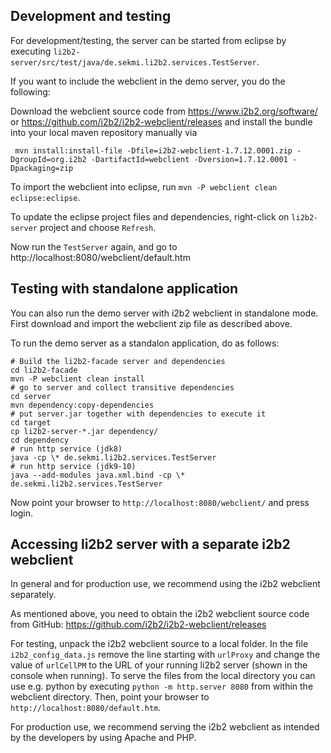 

Development and testing
-----------------------
For development/testing, the server can be started from eclipse
by executing `li2b2-server/src/test/java/de.sekmi.li2b2.services.TestServer`. 

If you want to include the webclient in the demo server,
you do the following:

Download the webclient source code from https://www.i2b2.org/software/ 
or https://github.com/i2b2/i2b2-webclient/releases and install 
the bundle into your local maven repository manually via
```
 mvn install:install-file -Dfile=i2b2-webclient-1.7.12.0001.zip -DgroupId=org.i2b2 -DartifactId=webclient -Dversion=1.7.12.0001 -Dpackaging=zip
```
To import the webclient into eclipse, run `mvn -P webclient clean eclipse:eclipse`.

To update the eclipse project files and dependencies, right-click on `li2b2-server` project
and choose `Refresh`.

Now run the `TestServer` again, and go to http://localhost:8080/webclient/default.htm


Testing with standalone application
-----------------------------------
You can also run the demo server with i2b2 webclient in standalone mode.
First download and import the webclient zip file as described above.
 
To run the demo server as a standalon application, do as follows:
```
# Build the li2b2-facade server and dependencies
cd li2b2-facade
mvn -P webclient clean install
# go to server and collect transitive dependencies
cd server
mvn dependency:copy-dependencies
# put server.jar together with dependencies to execute it
cd target
cp li2b2-server-*.jar dependency/
cd dependency
# run http service (jdk8)
java -cp \* de.sekmi.li2b2.services.TestServer
# run http service (jdk9-10)
java --add-modules java.xml.bind -cp \* de.sekmi.li2b2.services.TestServer
```

Now point your browser to `http://localhost:8080/webclient/` and press login.

Accessing li2b2 server with a separate i2b2 webclient 
-----------------------------------------------------
In general and for production use, we recommend using the i2b2 webclient separately.

As mentioned above, you need to obtain the i2b2 webclient source code 
from GitHub: https://github.com/i2b2/i2b2-webclient/releases

For testing, unpack the i2b2 webclient source to a local folder.
In the file `i2b2_config_data.js` remove the line starting with `urlProxy` 
and change the value of `urlCellPM` to the URL of your running li2b2 server (shown in the console when running).
To serve the files from the local directory you can use e.g. python by 
executing `python -m http.server 8080` from within the webclient directory. Then, 
point your browser to `http://localhost:8080/default.htm`.

For production use, we recommend serving the i2b2 webclient as intended by the 
developers by using Apache and PHP. 
 


